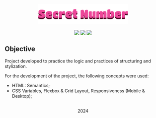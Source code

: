<div align="center">
  <div>
    <img src="img/secret-number-logo.png">
  </div>

  <br>

  <div>
    <img src="https://img.shields.io/badge/HTML5-ec4899?style=for-the-badge&logo=html5&logoColor=500724"/>
    <img src="https://img.shields.io/badge/CSS3-ec4899?style=for-the-badge&logo=css3&logoColor=500724"/>
    <img src="https://img.shields.io/badge/JavaScript-ec4899?style=for-the-badge&logo=javascript&logoColor=500724"/>
  </div>
</div>

## Objective

Project developed to practice the logic and practices of structuring and stylization.

For the development of the project, the following concepts were used:
- HTML: Semantics;
- CSS Variables, Flexbox & Grid Layout, Responsiveness (Mobile & Desktop);

<br>

<div align="center">
    <span>2024</span>
</div>
